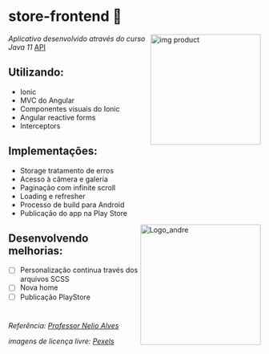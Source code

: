 # store-frontend :convenience_store:

<img 
    src="https://github.com/carvalhoandre/store-frontend/blob/main/imgReadme/ped.png"
    min-width="250" 
    max-width="250" 
    width="220" 
    align="right" 
    alt="img product">
    
    
_Aplicativo desenvolvido através do curso Java 11_
[API](https://github.com/carvalhoandre/store-backend)

## Utilizando: 
- Ionic 
- MVC do Angular
- Componentes visuais do Ionic 
- Angular reactive forms 
- Interceptors

## Implementações:
- Storage tratamento de erros  
- Acesso à câmera e galeria 
- Paginação com infinite scroll 
- Loading e refresher 
- Processo de build para Android 
- Publicação do app na Play Store

<img 
    src="https://github.com/carvalhoandre/store-frontend/blob/main/imgReadme/cert.png"
    min-width="250" 
    max-width="250" 
    width="240" 
    align="right" 
    alt="Logo_andre">
    
    

## Desenvolvendo melhorias:
- [ ] Personalização continua través dos arquivos SCSS
- [ ] Nova home
- [ ] Publicação PlayStore

#
_Referência: [Professor Nelio Alves](https://www.udemy.com/user/nelio-alves/)_

_imagens de licença livre: [Pexels](https://www.pexels.com/pt-br/)_
